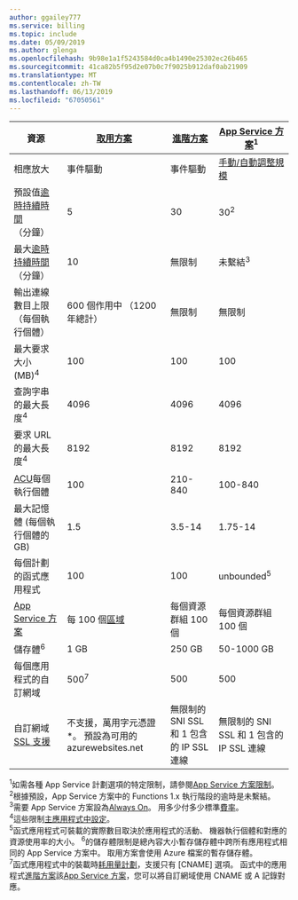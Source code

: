 ```yaml
---
author: ggailey777
ms.service: billing
ms.topic: include
ms.date: 05/09/2019
ms.author: glenga
ms.openlocfilehash: 9b98e1a1f5243584d0ca4b1490e25302ec26b465
ms.sourcegitcommit: 41ca82b5f95d2e07b0c7f9025b912daf0ab21909
ms.translationtype: MT
ms.contentlocale: zh-TW
ms.lasthandoff: 06/13/2019
ms.locfileid: "67050561"
---
```

| 資源 | [取用方案](../articles/azure-functions/functions-scale.md#consumption-plan) | [進階方案](../articles/azure-functions/functions-scale.md#premium-plan) | [App Service 方案](../articles/azure-functions/functions-scale.md#app-service-plan)<sup>1</sup> |
| --- | --- | --- | --- |
| 相應放大 | 事件驅動 | 事件驅動 | [手動/自動調整規模](../articles/app-service/web-sites-scale.md) | 
|預設值[逾時持續時間](../articles/azure-functions/functions-scale.md#timeout)（分鐘） |5 | 30 |30<sup>2</sup> |
|最大[逾時持續時間](../articles/azure-functions/functions-scale.md#timeout)（分鐘） |10 | 無限制 | 未繫結<sup>3</sup> |
| 輸出連線數目上限 （每個執行個體） | 600 個作用中 （1200年總計） | 無限制 | 無限制 |
| 最大要求大小 (MB)<sup>4</sup> | 100 | 100 | 100 |
| 查詢字串的最大長度<sup>4</sup> | 4096 | 4096 | 4096 |
| 要求 URL 的最大長度<sup>4</sup> | 8192 | 8192 | 8192 |
| [ACU](../articles/virtual-machines/windows/acu.md)每個執行個體 | 100 | 210-840 | 100-840 |
| 最大記憶體 (每個執行個體的 GB) | 1.5 | 3.5-14 | 1.75-14 |
| 每個計劃的函式應用程式 |100 |100 |unbounded<sup>5</sup> |
| [App Service 方案](../articles/app-service/overview-hosting-plans.md) | 每 100 個[區域](https://azure.microsoft.com/global-infrastructure/regions/) |每個資源群組 100 個 |每個資源群組 100 個 |
| 儲存體<sup>6</sup> |1 GB |250 GB |50-1000 GB |
| 每個應用程式的自訂網域</a> |500<sup>7</sup> |500 |500 |
| 自訂網域 [SSL 支援](../articles/app-service/app-service-web-tutorial-custom-ssl.md) |不支援，萬用字元憑證 *。 預設為可用的 azurewebsites.net| 無限制的 SNI SSL 和 1 包含的 IP SSL 連線 |無限制的 SNI SSL 和 1 包含的 IP SSL 連線 | 

<sup>1</sup>如需各種 App Service 計劃選項的特定限制，請參閱[App Service 方案限制](../articles/azure-subscription-service-limits.md#app-service-limits)。  
<sup>2</sup>根據預設，App Service 方案中的 Functions 1.x 執行階段的逾時是未繫結。  
<sup>3</sup>需要 App Service 方案設為[Always On](../articles/azure-functions/functions-scale.md#always-on)。 用多少付多少標準[費率](https://azure.microsoft.com/pricing/details/app-service/)。  
<sup>4</sup>這些限制[主應用程式中設定](https://github.com/Azure/azure-functions-host/blob/dev/src/WebJobs.Script.WebHost/web.config)。  
<sup>5</sup>函式應用程式可裝載的實際數目取決於應用程式的活動、 機器執行個體和對應的資源使用率的大小。
<sup>6</sup>的儲存體限制是總內容大小暫存儲存體中跨所有應用程式相同的 App Service 方案中。 取用方案會使用 Azure 檔案的暫存儲存體。  
<sup>7</sup>函式應用程式中的裝載時[耗用量計劃](../articles/azure-functions/functions-scale.md#consumption-plan)，支援只有 [CNAME] 選項。 函式中的應用程式[進階方案](../articles/azure-functions/functions-scale.md#premium-plan)該[App Service 方案](../articles/azure-functions/functions-scale.md#app-service-plan)，您可以將自訂網域使用 CNAME 或 A 記錄對應。
